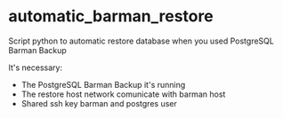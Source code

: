 # automatic_barman_restore
Script python to automatic restore database when you used PostgreSQL Barman Backup

It's necessary: 
- The PostgreSQL Barman Backup it's running
- The restore host network comunicate with barman host
- Shared ssh key barman and postgres user
